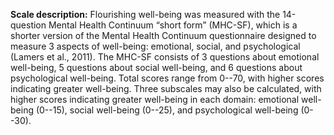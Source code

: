 **Scale description:** Flourishing well-being was measured with the 14-question 
Mental Health Continuum “short form” (MHC-SF), which is a shorter version of the 
Mental Health Continuum questionnaire designed to measure 3 aspects of well-being: 
emotional, social, and psychological (Lamers et al., 2011). The MHC-SF consists 
of 3 questions about emotional well-being, 5 questions about social well-being, 
and 6 questions about psychological well-being. Total scores range from 0--70, 
with higher scores indicating greater well-being. Three subscales may also be 
calculated, with higher scores indicating greater well-being in each domain: 
emotional well-being (0--15), social well-being (0--25), and psychological 
well-being (0--30).  